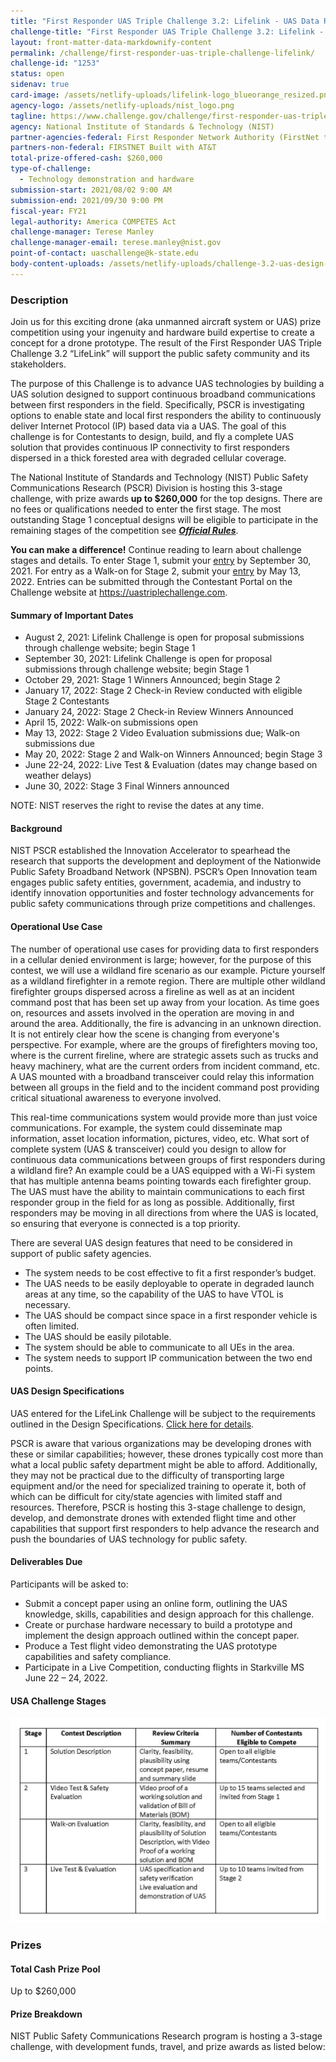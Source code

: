 ```yaml
---
title: "First Responder UAS Triple Challenge 3.2: Lifelink - UAS Data Relay"
challenge-title: "First Responder UAS Triple Challenge 3.2: Lifelink - UAS Data Relay"
layout: front-matter-data-markdownify-content
permalink: /challenge/first-responder-uas-triple-challenge-lifelink/
challenge-id: "1253"
status: open
sidenav: true
card-image: /assets/netlify-uploads/lifelink-logo_blueorange_resized.png
agency-logo: /assets/netlify-uploads/nist_logo.png
tagline: https://www.challenge.gov/challenge/first-responder-uas-triple-challenge-lifelink/
agency: National Institute of Standards & Technology (NIST)
partner-agencies-federal: First Responder Network Authority (FirstNet the Authority)
partners-non-federal: FIRSTNET Built with AT&T
total-prize-offered-cash: $260,000
type-of-challenge:
  - Technology demonstration and hardware
submission-start: 2021/08/02 9:00 AM
submission-end: 2021/09/30 9:00 PM
fiscal-year: FY21
legal-authority: America COMPETES Act
challenge-manager: Terese Manley
challenge-manager-email: terese.manley@nist.gov
point-of-contact: uaschallenge@k-state.edu
body-content-uploads: /assets/netlify-uploads/challenge-3.2-uas-design-specs.pdf
---
```

### Description

Join us for this exciting drone (aka unmanned aircraft system or UAS) prize competition using your ingenuity and hardware build expertise to create a concept for a drone prototype. The result of the First Responder UAS Triple Challenge 3.2 “LifeLink” will support the public safety community and its stakeholders.

The purpose of this Challenge is to advance UAS technologies by building a UAS solution designed to support continuous broadband communications between first responders in the field. Specifically, PSCR is investigating options to enable state and local first responders the ability to continuously deliver Internet Protocol (IP) based data via a UAS. The goal of this challenge is for Contestants to design, build, and fly a complete UAS solution that provides continuous IP connectivity to first responders dispersed in a thick forested area with degraded cellular coverage.

The National Institute of Standards and Technology (NIST) Public Safety Communications Research (PSCR) Division is hosting this 3-stage challenge, with prize awards **up to $260,000** for the top designs. There are no fees or qualifications needed to enter the first stage. The most outstanding Stage 1 conceptual designs will be eligible to participate in the remaining stages of the competition see ***[Official Rules]({{site.baseurl}}/assets/netlify-uploads/3.2-uas3.2-challenge-rules-20210701.pdf)***.

**You can make a difference!** Continue reading to learn about challenge stages and details. To enter Stage 1, submit your [entry](https://uastriplechallenge.com) by September 30, 2021. For entry as a Walk-on for Stage 2, submit your [entry](https://uastriplechallenge.com) by May 13, 2022. Entries can be submitted through the Contestant Portal on the Challenge website at <https://uastriplechallenge.com>.

#### Summary of Important Dates

* August 2, 2021:  Lifelink Challenge is open for proposal submissions through challenge website; begin Stage 1
* September 30, 2021:   Lifelink Challenge is open for proposal submissions through challenge website; begin Stage 1
* October 29, 2021:   Stage 1 Winners Announced; begin Stage 2
* January 17, 2022:   Stage 2 Check-in Review conducted with eligible Stage 2 Contestants
* January 24, 2022:   Stage 2 Check-in Review Winners Announced
* April 15, 2022:   Walk-on submissions open
* May 13, 2022:   Stage 2 Video Evaluation submissions due; Walk-on submissions due
* May 20, 2022:   Stage 2 and Walk-on Winners Announced; begin Stage 3
* June 22-24, 2022:   Live Test & Evaluation (dates may change based on weather delays)
* June 30, 2022:   Stage 3 Final Winners announced

NOTE: NIST reserves the right to revise the dates at any time.      

#### Background

NIST PSCR established the Innovation Accelerator to spearhead the research that supports the development and deployment of the Nationwide Public Safety Broadband Network (NPSBN). PSCR’s Open Innovation team engages public safety entities, government, academia, and industry to identify innovation opportunities and foster technology advancements for public safety communications through prize competitions and challenges.

#### Operational Use Case

The number of operational use cases for providing data to first responders in a cellular denied environment is large; however, for the purpose of this contest, we will use a wildland fire scenario as our example. Picture yourself as a wildland firefighter in a remote region. There are multiple other wildland firefighter groups dispersed across a fireline as well as at an incident command post that has been set up away from your location. As time goes on, resources and assets involved in the operation are moving in and around the area. Additionally, the fire is advancing in an unknown direction. It is not entirely clear how the scene is changing from everyone's perspective. For example, where are the groups of firefighters moving too, where is the current fireline, where are strategic assets such as trucks and heavy machinery, what are the current orders from incident command, etc. A UAS mounted with a broadband transceiver could relay this information between all groups in the field and to the incident command post providing critical situational awareness to everyone involved. 

This real-time communications system would provide more than just voice communications. For example, the system could disseminate map information, asset location information, pictures, video, etc. What sort of complete system (UAS & transceiver) could you design to allow for continuous data communications between groups of first responders during a wildland fire? An example could be a UAS equipped with a Wi-Fi system that has multiple antenna beams pointing towards each firefighter group. The UAS must have the ability to maintain communications to each first responder group in the field for as long as possible. Additionally, first responders may be moving in all directions from where the UAS is located, so ensuring that everyone is connected is a top priority.

There are several UAS design features that need to be considered in support of public safety agencies.

* The system needs to be cost effective to fit a first responder’s budget.
* The UAS needs to be easily deployable to operate in degraded launch areas at any time, so the capability of the UAS to have VTOL is necessary. 
* The UAS should be compact since space in a first responder vehicle is often limited.
* The UAS should be easily pilotable.
* The system should be able to communicate to all UEs in the area.
* The system needs to support IP communication between the two end points.

#### UAS Design Specifications

UAS entered for the LifeLink Challenge will be subject to the requirements outlined in the Design Specifications.  [Click here for details]({{site.baseurl}}/assets/netlify-uploads/challenge-3.2-uas-design-specs.pdf).

PSCR is aware that various organizations may be developing drones with these or similar capabilities; however, these drones typically cost more than what a local public safety department might be able to afford. Additionally, they may not be practical due to the difficulty of transporting large equipment and/or the need for specialized training to operate it, both of which can be difficult for city/state agencies with limited staff and resources. Therefore, PSCR is hosting this 3-stage challenge to design, develop, and demonstrate drones with extended flight time and other capabilities that support first responders to help advance the research and push the boundaries of UAS technology for public safety.

#### Deliverables Due

Participants will be asked to:

* Submit a concept paper using an online form, outlining the UAS knowledge, skills, capabilities and design approach for this challenge.
* Create or purchase hardware necessary to build a prototype and implement the design approach outlined within the concept paper.
* Produce a Test flight video demonstrating the UAS prototype capabilities and safety compliance.
* Participate in a Live Competition, conducting flights in Starkville MS June 22 – 24, 2022.

#### USA Challenge Stages

![Challenge stages - 3 stages.  If you are having issues reading this table, please refer to the Official Rules document.](/assets/netlify-uploads/3.2-challenge-stages.jpg "Challenge Stages")

### Prizes

#### **Total Cash Prize Pool**

Up to $260,000

#### Prize Breakdown

NIST Public Safety Communications Research program is hosting a 3-stage challenge, with development funds, travel, and prize awards as listed below:
